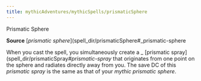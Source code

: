 ```yaml
---
title: mythicAdventures/mythicSpells/prismaticSphere
---
```

Prismatic Sphere

**Source** [_prismatic sphere_](spell_dir/prismaticSphere#_prismatic-sphere

When you cast the spell, you simultaneously create a _ [prismatic spray](spell_dir/prismaticSpray#_prismatic-spray_ that originates from one point on the sphere and radiates directly away from you. The save DC of this _prismatic spray_ is the same as that of your _mythic prismatic sphere_.

